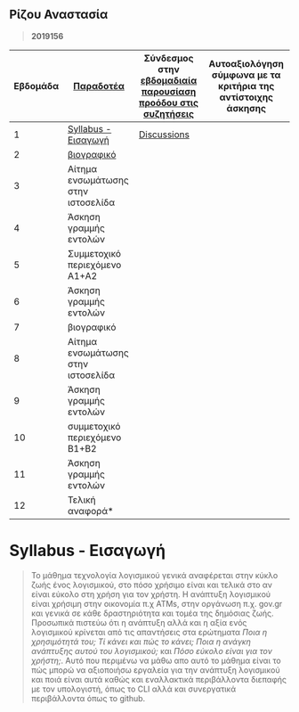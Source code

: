 ## **Ρίζου Αναστασία**

> **2019156**
>  


| Εβδομάδα | [Παραδοτέα ](https://courses-ionio.github.io/help/deliverables/) | Σύνδεσμος στην [εβδομαδιαία παρουσίαση προόδου στις συζητήσεις](https://github.com/courses-ionio/help/discussions/categories/show-and-tell) | Αυτοαξιολόγηση σύμφωνα με τα κριτήρια της αντίστοιχης άσκησης |
| --- | --- | --- | --- |
| 1 | [Syllabus - Εισαγωγή](https://courses-ionio.github.io/help/guide/) | [Discussions](https://github.com/courses-ionio/help/discussions/95)|  |
| 2 | [βιογραφικό](https://anastasia-rizou.github.io/online-cv/) | | |
| 3 | Αίτημα ενσωμάτωσης στην ιστοσελίδα | | |
| 4 | Άσκηση γραμμής εντολών | | |
| 5 | Συμμετοχικό περιεχόμενο A1+A2 | | |
| 6 | Άσκηση γραμμής εντολών | | |
| 7 | βιογραφικό | | |
| 8 | Αίτημα ενσωμάτωσης στην ιστοσελίδα | | |
| 9 | Άσκηση γραμμής εντολών | | |
| 10 | συμμετοχικό περιεχόμενο B1+B2 | | |
| 11 | Άσκηση γραμμής εντολών | | |
| 12 | Τελική αναφορά* | | |

# Syllabus - Εισαγωγή

> Το μάθημα τεχνολογία λογισμικού γενικά αναφέρεται στην κύκλο ζωής ένος λογισμικού, στο πόσο χρήσιμο είναι και τελικά στο αν είναι εύκολο στη χρήση για τον χρήστη. Η ανάπτυξη λογισμικού είναι χρήσιμη στην οικονομία π.χ ATMs, στην οργάνωση π.χ. gov.gr και γενικά σε κάθε δραστηριότητα και τομέα της δημόσιας ζωής. Προσωπικά πιστεύω ότι η ανάπτυξη αλλά και η αξία ενός λογισμικού κρίνεται από τις απαντήσεις στα ερώτηματα *Ποια η χρησιμότητά του; Τί κάνει και πώς το κάνει; Ποια η ανάγκη ανάπτυξης αυτού του λογισμικού;* και *Πόσο εύκολο είναι για τον χρήστη;*. Αυτό που περιμένω να μάθω απο αυτό το μάθημα είναι το πώς μπορώ να αξιοποιήσω εργαλεία για την ανάπτυξη λογισμικού και ποιά είναι αυτά καθώς και εναλλακτικά περιβάλλοντα διεπαφής με τον υπολογιστή, όπως το CLI αλλά και συνεργατικά περιβάλλοντα όπως το github.
